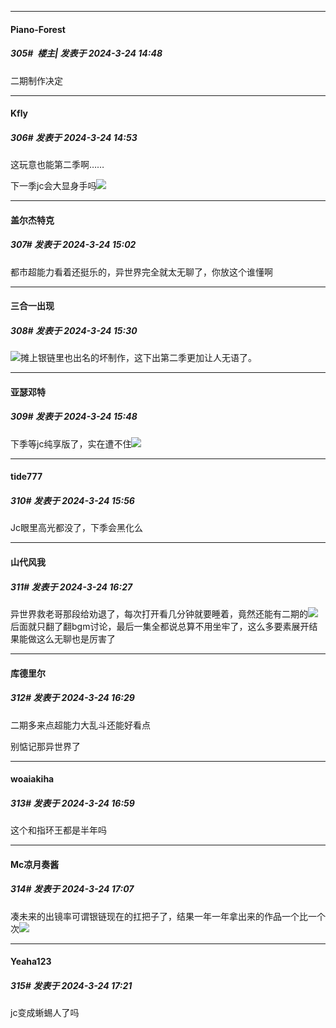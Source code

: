 ﻿
*****

####  Piano-Forest  
##### 305#         楼主| 发表于 2024-3-24 14:48

二期制作决定


*****

####  Kfly  
##### 306#       发表于 2024-3-24 14:53

这玩意也能第二季啊……

下一季jc会大显身手吗<img src="https://static.saraba1st.com/image/smiley/face2017/066.png" referrerpolicy="no-referrer">


*****

####  盖尔杰特克  
##### 307#       发表于 2024-3-24 15:02

都市超能力看着还挺乐的，异世界完全就太无聊了，你放这个谁懂啊


*****

####  三合一出现  
##### 308#       发表于 2024-3-24 15:30

<img src="https://static.saraba1st.com/image/smiley/face2017/002.png" referrerpolicy="no-referrer">摊上银链里也出名的坏制作，这下出第二季更加让人无语了。


*****

####  亚瑟邓特  
##### 309#       发表于 2024-3-24 15:48

下季等jc纯享版了，实在遭不住<img src="https://static.saraba1st.com/image/smiley/face2017/068.png" referrerpolicy="no-referrer">


*****

####  tide777  
##### 310#       发表于 2024-3-24 15:56

Jc眼里高光都没了，下季会黑化么


*****

####  山代风我  
##### 311#       发表于 2024-3-24 16:27

异世界救老哥那段给劝退了，每次打开看几分钟就要睡着，竟然还能有二期的<img src="https://static.saraba1st.com/image/smiley/face2017/008.png" referrerpolicy="no-referrer"> 后面就只翻了翻bgm讨论，最后一集全都说总算不用坐牢了，这么多要素展开结果能做这么无聊也是厉害了

*****

####  库德里尔  
##### 312#       发表于 2024-3-24 16:29

二期多来点超能力大乱斗还能好看点

别惦记那异世界了


*****

####  woaiakiha  
##### 313#       发表于 2024-3-24 16:59

这个和指环王都是半年吗


*****

####  Mc凉月奏酱  
##### 314#       发表于 2024-3-24 17:07

凑未来的出镜率可谓银链现在的扛把子了，结果一年一年拿出来的作品一个比一个次<img src="https://static.saraba1st.com/image/smiley/face2017/037.png" referrerpolicy="no-referrer">


*****

####  Yeaha123  
##### 315#       发表于 2024-3-24 17:21

jc变成蜥蜴人了吗

